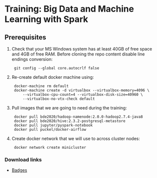 # Training: Big Data and Machine Learning with Spark

## Prerequisites

1. Check that your MS Windows system has at least 40GB of free space and 4GB of free RAM. Before cloning the repo content disable line endings conversion:

        git config --global core.autocrlf false

2. Re-create default docker machine using:

        docker-machine rm default
        docker-machine create -d virtualbox --virtualbox-memory=4096 \
            --virtualbox-cpu-count=4 --virtualbox-disk-size=40960 \
            --virtualbox-no-vtx-check default
            
3. Pull images that we are going to need during the training:

        docker pull bde2020/hadoop-namenode:2.0.0-hadoop2.7.4-java8
        docker pull bde2020/hive:2.3.2-postgresql-metastore
        docker pull jupyter/pyspark-notebook
        docker pull puckel/docker-airflow

4. Create docker network that we will use to across cluster nodes:

        docker network create minicluster

### Download links

* [Badges](https://wetransfer.com/downloads/d3ede732a403dd8838e0ac26447232c420190922222112/d4a278e2d4874ce8e0a77604e4fd093020190922222112/5ba326)
